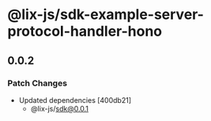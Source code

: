 # @lix-js/sdk-example-server-protocol-handler-hono

## 0.0.2

### Patch Changes

- Updated dependencies [400db21]
  - @lix-js/sdk@0.0.1
